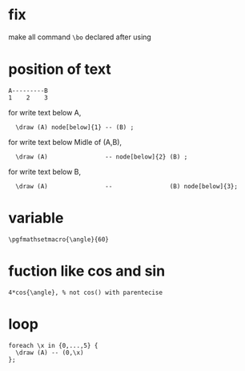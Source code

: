 # fix 
make all command `\bo` declared after using

# position of text
```
A---------B
1    2    3
```
for write text below A,
```
  \draw (A) node[below]{1} -- (B) ;
```
for write text below Midle of (A,B),
```
  \draw (A)                -- node[below]{2} (B) ;
```
for write text below B,
```
  \draw (A)                --                (B) node[below]{3};
```

# variable
```
\pgfmathsetmacro{\angle}{60}
```
# fuction like cos and sin
```
4*cos{\angle}, % not cos() with parentecise
```

# loop
```
foreach \x in {0,...,5} {
  \draw (A) -- (0,\x)
};
```
